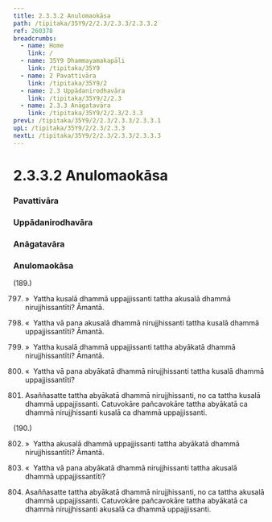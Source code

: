 ```yaml
---
title: 2.3.3.2 Anulomaokāsa
path: /tipitaka/35Y9/2/2.3/2.3.3/2.3.3.2
ref: 260378
breadcrumbs:
  - name: Home
    link: /
  - name: 35Y9 Dhammayamakapāḷi
    link: /tipitaka/35Y9
  - name: 2 Pavattivāra
    link: /tipitaka/35Y9/2
  - name: 2.3 Uppādanirodhavāra
    link: /tipitaka/35Y9/2/2.3
  - name: 2.3.3 Anāgatavāra
    link: /tipitaka/35Y9/2/2.3/2.3.3
prevL: /tipitaka/35Y9/2/2.3/2.3.3/2.3.3.1
upL: /tipitaka/35Y9/2/2.3/2.3.3
nextL: /tipitaka/35Y9/2/2.3/2.3.3/2.3.3.3
---
```


# 2.3.3.2 Anulomaokāsa

### Pavattivāra

### Uppādanirodhavāra

### Anāgatavāra

### Anulomaokāsa

(189.)

797. »  Yattha kusalā dhammā uppajjissanti tattha akusalā dhammā nirujjhissantīti? Āmantā.

798. «  Yattha vā pana akusalā dhammā nirujjhissanti tattha kusalā dhammā uppajjissantīti? Āmantā.

799. »  Yattha kusalā dhammā uppajjissanti tattha abyākatā dhammā nirujjhissantīti? Āmantā.

800. «  Yattha vā pana abyākatā dhammā nirujjhissanti tattha kusalā dhammā uppajjissantīti?

801. Asaññasatte tattha abyākatā dhammā nirujjhissanti, no ca tattha kusalā dhammā uppajjissanti. Catuvokāre pañcavokāre tattha abyākatā ca dhammā nirujjhissanti kusalā ca dhammā uppajjissanti.

(190.)

802. »  Yattha akusalā dhammā uppajjissanti tattha abyākatā dhammā nirujjhissantīti? Āmantā.

803. «  Yattha vā pana abyākatā dhammā nirujjhissanti tattha akusalā dhammā uppajjissantīti?

804. Asaññasatte tattha abyākatā dhammā nirujjhissanti, no ca tattha akusalā dhammā uppajjissanti. Catuvokāre pañcavokāre tattha abyākatā ca dhammā nirujjhissanti akusalā ca dhammā uppajjissanti.


